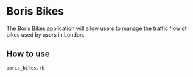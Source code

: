 Boris Bikes
===========

The Boris Bikes application will allow users to manage the traffic flow of bikes used by users in London.

How to use
----------

```shell
boris_bikes.rb
```